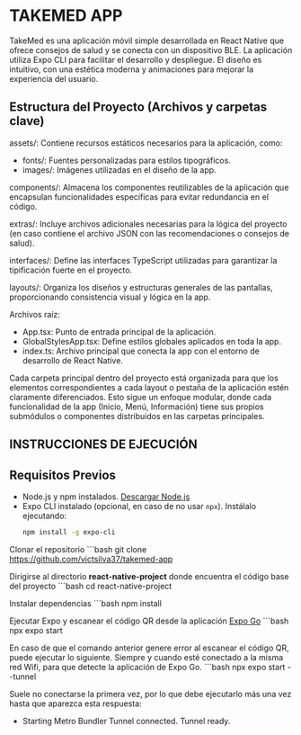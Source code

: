 
# TAKEMED APP

TakeMed es una aplicación móvil simple desarrollada en React Native que ofrece consejos de salud y se conecta con un dispositivo BLE. La aplicación utiliza Expo CLI para facilitar el desarrollo y despliegue. El diseño es intuitivo, con una estética moderna y animaciones para mejorar la experiencia del usuario.

## Estructura del Proyecto (Archivos y carpetas clave)

assets/: Contiene recursos estáticos necesarios para la aplicación, como:

* fonts/: Fuentes personalizadas para estilos tipográficos.
* images/: Imágenes utilizadas en el diseño de la app.

components/: Almacena los componentes reutilizables de la aplicación que encapsulan funcionalidades específicas para evitar redundancia en el código.

extras/: Incluye archivos adicionales necesarias para la lógica del proyecto (en caso contiene el archivo JSON con las recomendaciones o consejos de salud).

interfaces/: Define las interfaces TypeScript utilizadas para garantizar la tipificación fuerte en el proyecto.

layouts/: Organiza los diseños y estructuras generales de las pantallas, proporcionando consistencia visual y lógica en la app.

Archivos raíz:

* App.tsx: Punto de entrada principal de la aplicación.
* GlobalStylesApp.tsx: Define estilos globales aplicados en toda la app.
* index.ts: Archivo principal que conecta la app con el entorno de desarrollo de React Native.

Cada carpeta principal dentro del proyecto está organizada para que los elementos correspondientes a cada layout o pestaña de la aplicación estén claramente diferenciados. Esto sigue un enfoque modular, donde cada funcionalidad de la app (Inicio, Menú, Información) tiene sus propios submódulos o componentes distribuidos en las carpetas principales.

## INSTRUCCIONES DE EJECUCIÓN

## Requisitos Previos
* Node.js y npm instalados. [Descargar Node.js](https://nodejs.org)
* Expo CLI instalado (opcional, en caso de no usar `npx`). Instálalo ejecutando:
  ```bash
  npm install -g expo-cli

Clonar el repositorio
    ```bash
    git clone https://github.com/victsilva37/takemed-app

Dirigirse al directorio **react-native-project** donde encuentra el código base del proyecto
    ```bash
    cd react-native-project

Instalar dependencias
    ```bash
    npm install

Ejecutar Expo y escanear el código QR desde la aplicación [Expo Go](https://expo.dev/client)
    ```bash
    npx expo start

En caso de que el comando anterior genere error al escanear el código QR, puede ejecutar lo siguiente. Siempre y cuando esté conectado a la misma red Wifi, para que detecte la aplicación de Expo Go. 
    ```bash
    npx expo start --tunnel

Suele no conectarse la primera vez, por lo que debe ejecutarlo más una vez hasta que aparezca esta respuesta:

* Starting Metro Bundler
  Tunnel connected.
  Tunnel ready.


